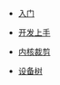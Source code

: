 <!-- _sidebar.md -->

- [入门](1day.md)

- [开发上手](md/开发上手.md)

- [内核裁剪](md/内核裁剪.md)

- [设备树](md/设备树.md)

